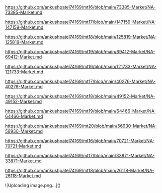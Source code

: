 <p><a href="https://github.com/ankushpatel74169/mt16/blob/main/73385-Market/NA-73385-Market.md">https://github.com/ankushpatel74169/mt16/blob/main/73385-Market/NA-73385-Market.md</a></p><p><a href="https://github.com/ankushpatel74169/mt17/blob/main/147159-Market/NA-147159-Market.md">https://github.com/ankushpatel74169/mt17/blob/main/147159-Market/NA-147159-Market.md</a></p><p><a href="https://github.com/ankushpatel74169/mt18/blob/main/125819-Market/NA-125819-Market.md">https://github.com/ankushpatel74169/mt18/blob/main/125819-Market/NA-125819-Market.md</a></p><p><a href="https://github.com/ankushpatel74169/mt19/blob/main/69412-Market/NA-69412-Market.md">https://github.com/ankushpatel74169/mt19/blob/main/69412-Market/NA-69412-Market.md</a></p><p><a href="https://github.com/ankushpatel74169/mt16/blob/main/121733-Market/NA-121733-Market.md">https://github.com/ankushpatel74169/mt16/blob/main/121733-Market/NA-121733-Market.md</a></p><p><a href="https://github.com/ankushpatel74169/mt17/blob/main/40276-Market/NA-40276-Market.md">https://github.com/ankushpatel74169/mt17/blob/main/40276-Market/NA-40276-Market.md</a></p><p><a href="https://github.com/ankushpatel74169/mt18/blob/main/49152-Market/NA-49152-Market.md">https://github.com/ankushpatel74169/mt18/blob/main/49152-Market/NA-49152-Market.md</a></p><p><a href="https://github.com/ankushpatel74169/mt19/blob/main/64466-Market/NA-64466-Market.md">https://github.com/ankushpatel74169/mt19/blob/main/64466-Market/NA-64466-Market.md</a></p><p><a href="https://github.com/ankushpatel74169/mt20/blob/main/56930-Market/NA-56930-Market.md">https://github.com/ankushpatel74169/mt20/blob/main/56930-Market/NA-56930-Market.md</a></p><p><a href="https://github.com/ankushpatel74169/mt16/blob/main/70721-Market/NA-70721-Market.md">https://github.com/ankushpatel74169/mt16/blob/main/70721-Market/NA-70721-Market.md</a></p><p><a href="https://github.com/ankushpatel74169/mt17/blob/main/33871-Market/NA-33871-Market.md">https://github.com/ankushpatel74169/mt17/blob/main/33871-Market/NA-33871-Market.md</a></p><p><a href="https://github.com/ankushpatel74169/mt18/blob/main/26118-Market/NA-26118-Market.md">https://github.com/ankushpatel74169/mt18/blob/main/26118-Market/NA-26118-Market.md</a></p>
![Uploading image.png…]()
